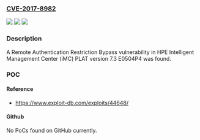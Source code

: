 ### [CVE-2017-8982](https://cve.mitre.org/cgi-bin/cvename.cgi?name=CVE-2017-8982)
![](https://img.shields.io/static/v1?label=Product&message=Intelligent%20Management%20Center%20(iMC)%20PLAT&color=blue)
![](https://img.shields.io/static/v1?label=Version&message=n%2Fa&color=blue)
![](https://img.shields.io/static/v1?label=Vulnerability&message=Remote%20Authentication%20Restriction%20Bypass&color=brighgreen)

### Description

A Remote Authentication Restriction Bypass vulnerability in HPE Intelligent Management Center (iMC) PLAT version 7.3 E0504P4 was found.

### POC

#### Reference
- https://www.exploit-db.com/exploits/44648/

#### Github
No PoCs found on GitHub currently.

